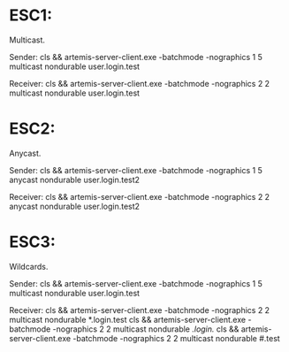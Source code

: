 # ESC1:
Multicast.

Sender:
cls && artemis-server-client.exe -batchmode -nographics 1 5 multicast nondurable user.login.test

Receiver:
cls && artemis-server-client.exe -batchmode -nographics 2 2 multicast nondurable user.login.test

# ESC2:
Anycast.

Sender:
cls && artemis-server-client.exe -batchmode -nographics 1 5 anycast nondurable user.login.test2

Receiver:
cls && artemis-server-client.exe -batchmode -nographics 2 2 anycast nondurable user.login.test2

# ESC3:
Wildcards.

Sender:
cls && artemis-server-client.exe -batchmode -nographics 1 5 multicast nondurable user.login.test

Receiver:
cls && artemis-server-client.exe -batchmode -nographics 2 2 multicast nondurable *.login.test
cls && artemis-server-client.exe -batchmode -nographics 2 2 multicast nondurable *.login.*
cls && artemis-server-client.exe -batchmode -nographics 2 2 multicast nondurable #.test
